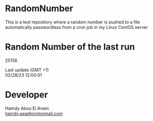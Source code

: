 # RandomNumber    
This is a test repository where a random number is pushed to a file automatically passwordless from a cron job in my Linux CentOS server    
# Random Number of the last run   
25156
      
Last update (GMT +1)    
02/28/23 12:00:01
# Developer    
Hamdy Abou El Anein   
hamdy.aea@protonmail.com
